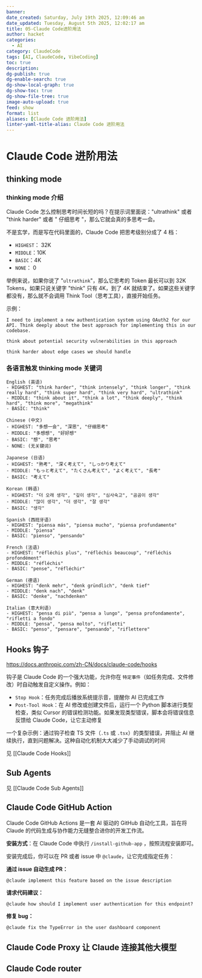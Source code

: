 ```yaml
---
banner: 
date_created: Saturday, July 19th 2025, 12:09:46 am
date_updated: Tuesday, August 5th 2025, 12:02:17 am
title: 05-Claude Code进阶用法
author: hacket
categories:
  - AI
category: ClaudeCode
tags: [AI, ClaudeCode, VibeCoding]
toc: true
description: 
dg-publish: true
dg-enable-search: true
dg-show-local-graph: true
dg-show-toc: true
dg-show-file-tree: true
image-auto-upload: true
feed: show
format: list
aliases: [Claude Code 进阶用法]
linter-yaml-title-alias: Claude Code 进阶用法
---
```


# Claude Code 进阶用法

## thinking mode

### thinking mode 介绍

Claude Code 怎么控制思考时间长短的吗？在提示词里面说："ultrathink" 或者 "think harder" 或者 " 仔细思考 "，那么它就会真的多思考一会。

不是玄学，而是写在代码里面的，Claude Code 把思考级别分成了 4 档：

- `HIGHEST`： 32K
- `MIDDLE`：10K
- `BASIC`：4K
- `NONE`： 0

举例来说，如果你说了 "`ultrathink`"，那么它思考的 Token 最长可以到 32K Tokens，如果只说关键字 "think" 只有 4K，到了 4K 就结束了。如果这些关键字都没有，那么就不会调用 Think Tool（思考工具），直接开始任务。

示例：

```shell
I need to implement a new authentication system using OAuth2 for our API. Think deeply about the best approach for implementing this in our codebase. 

think about potential security vulnerabilities in this approach 

think harder about edge cases we should handle 
```

### 各语言触发 thinking mode 关键词

```
English (英语)
- HIGHEST: "think harder", "think intensely", "think longer", "think really hard", "think super hard", "think very hard", "ultrathink"
- MIDDLE: "think about it", "think a lot", "think deeply", "think hard", "think more", "megathink"
- BASIC: "think"

Chinese (中文)
- HIGHEST: "多想一会", "深思", "仔细思考"
- MIDDLE: "多想想", "好好想"
- BASIC: "想", "思考"
- NONE: (无关键词)

Japanese (日语)
- HIGHEST: "熟考", "深く考えて", "しっかり考えて"
- MIDDLE: "もっと考えて", "たくさん考えて", "よく考えて", "長考"
- BASIC: "考えて"

Korean (韩语)
- HIGHEST: "더 오래 생각", "깊이 생각", "심사숙고", "곰곰이 생각"
- MIDDLE: "많이 생각", "더 생각", "잘 생각"
- BASIC: "생각"

Spanish (西班牙语)
- HIGHEST: "piensa más", "piensa mucho", "piensa profundamente"
- MIDDLE: "piensa"
- BASIC: "pienso", "pensando"

French (法语)
- HIGHEST: "réfléchis plus", "réfléchis beaucoup", "réfléchis profondément"
- MIDDLE: "réfléchis"
- BASIC: "pense", "réfléchir"

German (德语)
- HIGHEST: "denk mehr", "denk gründlich", "denk tief"
- MIDDLE: "denk nach", "denk"
- BASIC: "denke", "nachdenken"

Italian (意大利语)
- HIGHEST: "pensa di più", "pensa a lungo", "pensa profondamente", "rifletti a fondo"
- MIDDLE: "pensa", "pensa molto", "rifletti"
- BASIC: "penso", "pensare", "pensando", "riflettere"
```

## Hooks 钩子

<https://docs.anthropic.com/zh-CN/docs/claude-code/hooks>

钩子是 Claude Code 的一个强大功能，允许你在 `特定事件`（如任务完成、文件修改）时自动触发自定义操作。例如：

- `Stop Hook`：任务完成后播放系统提示音，提醒你 AI 已完成工作
- `Post-Tool Hook`：在 AI 修改或创建文件后，运行一个 Python 脚本进行类型检查，类似 Cursor 的错误检测功能。如果发现类型错误，脚本会将错误信息反馈给 Claude Code，让它主动修复

一个复杂示例：通过钩子检查 TS 文件（`.ts` 或 `.tsx`）的类型错误，并阻止 AI 继续执行，直到问题解决。这种自动化机制大大减少了手动调试的时间

见 [[Claude Code Hooks]]

## Sub Agents

见 [[Claude Code Sub Agents]]

## Claude Code GitHub Action

Claude Code GitHub Actions 是一套 AI 驱动的 GitHub 自动化工具，旨在将 Claude 的代码生成与协作能力无缝整合进你的开发工作流。

**安装方式**：在 Claude Code 中执行 `/install-github-app` ，按照流程安装即可。

安装完成后，你可以在 PR 或者 issue 中 `@claude`，让它完成指定任务：

**通过 issue 自动生成 PR：**

```shell
@claude implement this feature based on the issue description
```

**请求代码建议：**

```shell
@claude how should I implement user authentication for this endpoint?
```

**修复 bug：**

```shell
@claude fix the TypeError in the user dashboard component
```

## Claude Code Proxy 让 Claude 连接其他大模型

## Claude Code router
